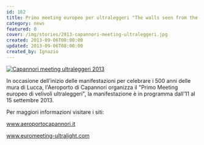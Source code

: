 ```yaml
---
id: 162
title: Primo meeting europeo per ultraleggeri "The walls seen from the sky"
category: news
featured: 0
cover: /img/stories/2013-capannori-meeting-ultraleggeri.jpg
created: 2013-09-06T08:00:00
updated: 2013-09-06T08:00:00
created_by: Ignazio
---
```


<a href="/img/stories/2013-capannori-meeting-ultraleggeri.jpg" target="_blank">
    <img alt="Capannori meeting ultraleggeri 2013" class="float-start mr-3 w-[300px]" src="/img/stories/2013-capannori-meeting-ultraleggeri.jpg"/>
</a>

In occasione dell'inizio delle manifestazioni per celebrare i 500 anni delle mura di Lucca, l'Aeroporto di Capannori organizza il "Primo Meeting europeo di velivoli ultraleggeri", la manifestazione è in programma dall'11 al 15 settembre 2013.

Per maggiori informazioni visitare i siti:

<a target="_blank" href="http://www.aeroportocapannori.it/">www.aeroportocapannori.it</a>

<a target="_blank" href="http://www.euromeeting-ultralight.com/">www.euromeeting-ultralight.com</a>
